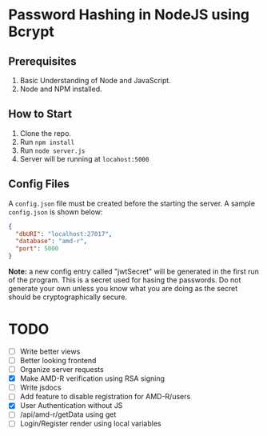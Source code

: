 # Password Hashing in NodeJS using Bcrypt

## Prerequisites

1. Basic Understanding of Node and JavaScript.
2. Node and NPM installed.

## How to Start

1. Clone the repo. 
2. Run `npm install`
3. Run `node server.js`
4. Server will be running at `locahost:5000`

## Config Files
A `config.json` file must be created before the starting the server. A sample `config.json` is shown below:

``` json
{
  "dbURI": "localhost:27017",
  "database": "amd-r",
  "port": 5000
}
```

**Note:** a new config entry called "jwtSecret" will be generated in the first run of the program. This is a secret used for hasing the passwords. Do not generate your own unless you know what you are doing as the secret should be cryptographically secure.

# TODO
  * [ ] Write better views
  * [ ] Better looking frontend
  * [ ] Organize server requests
  * [x] Make AMD-R verification using RSA signing
  * [ ] Write jsdocs
  * [ ] Add feature to disable registration for AMD-R/users
  * [x] User Authentication without JS 
  * [ ] /api/amd-r/getData using get
  * [ ] Login/Register render using local variables
